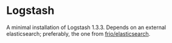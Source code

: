 # Logstash
A minimal installation of Logstash 1.3.3.  Depends on an external elasticsearch; preferably, the one from [frio/elasticsearch][1].

[1]: http://github.com/frio/docker-elasticsearch
